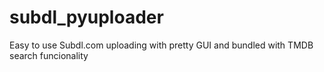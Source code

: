# subdl_pyuploader
Easy to use Subdl.com uploading with pretty GUI and bundled with TMDB search funcionality 
